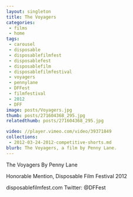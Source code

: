 ```yaml
---
layout: singleton
title: The Voyagers
categories:
 - films
 - home
tags:
 - carousel
 - disposable
 - disposablefilmfest
 - disposablefest
 - disposablefilm
 - disposablefilmfestival
 - voyagers
 - pennylane
 - DFFest
 - filmfestival
 - 2012
 - DFF
image: posts/Voyagers.jpg
thumb: posts/271604368_295.jpg
relatedthumb: posts/271604368_295.jpg

video: //player.vimeo.com/video/39371849
collections:
 - 2012-03-24-2012-competitive-shorts.md
blurb: The Voyagers, a film by Penny Lane.
---
```


The Voyagers
By Penny Lane

Honorable Mention, Disposable Film Festival 2012

disposablefilmfest.com
Twitter: @DFFest